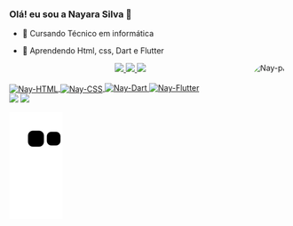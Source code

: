 ### Olá! eu sou a Nayara Silva 👋

- 🌱 Cursando Técnico em informática
- 🎒 Aprendendo Html, css, Dart e Flutter

   <img align="right" alt="Nay-pic" height="150" style="border-radius:50px;"
   src="https://user-images.githubusercontent.com/99221251/153727272-794fc968-2571-4e6e-b821-b5ecc85733d3.gif">

<div align="center">
  <a href="https://github.com/NayaraSilvaS">
  <img height="150em" src="https://github-readme-stats.vercel.app/api?username=NayaraSilvaS&show_icons=true&theme=dracula&include_all_commits=true&count_private=true"/>
  <img height="150em" src="https://github-readme-stats.vercel.app/api/top-langs/?username=NayaraSilvas&layout=compact&langs_count=7&theme=dracula"/>
  <img height="150em" src="http://github-readme-streak-stats.herokuapp.com?user=NayaraSilvaS&theme=dracula&hide_border=true&date_format=j%2Fn%5B%2FY%5D"/>
</div>

  <div style="display: inline_block"><br>
  <img align="center" alt="Nay-HTML" height="30" width="40" src="https://cdn.jsdelivr.net/gh/devicons/devicon/icons/html5/html5-original.svg">
  <img align="center" alt="Nay-CSS" height="30" width="40" src="https://cdn.jsdelivr.net/gh/devicons/devicon/icons/css3/css3-original.svg">
  <img aling="center" alt="Nay-Dart" height="30" width="40" src="https://cdn.jsdelivr.net/gh/devicons/devicon/icons/dart/dart-original.svg">
  <img aling="center" alt="Nay-Flutter" height="30" width="40" src="https://cdn.jsdelivr.net/gh/devicons/devicon/icons/flutter/flutter-original.svg">

</div>
  
<div> 
  <a href="https://www.instagram.com/nayara.silva.s/" target="_blank"><img src="https://img.shields.io/badge/-Instagram-%23E4405F?style=for-the-badge&logo=instagram&logoColor=white" target="_blank"></a>
  <a href="https://www.linkedin.com/in/nayara-silva-6b5957230/" target="_blank"><img src="https://img.shields.io/badge/-LinkedIn-%230077B5?style=for-the-badge&logo=linkedin&logoColor=white" target="_blank"></a> 
 
  ![Snake animation](https://github.com/NayaraSilvaS/NayaraSilvaS/blob/output/github-contribution-grid-snake.svg)
 
</div>
